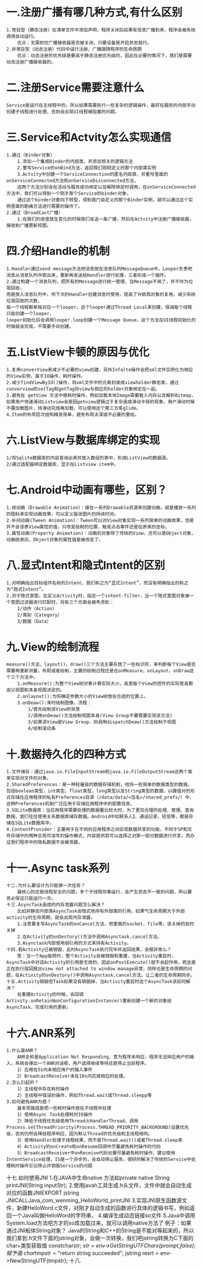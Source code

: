 # 一.注册广播有哪几种方式,有什么区别 #
	1.常驻型（静态注册）在清单文件中添加声明，程序关闭后如果有信息广播到来，程序会被系统调用自动运行。
		优点：无需担忧广播接收器是否被关闭，只要设备是开启状态就行。
	2.非常驻型（动态注册）代码中运行注册，广播跟随程序的生命周期
		优点：动态注册的优先级是要高于静态注册优先级的，因此在必要的情况下，我们是需要动态注册广播接收器的。
# 二.注册Service需要注意什么 #
	Service是运行在主线程中的，所以如果需要执行一些复杂的逻辑操作，最好在服务的内部手动创建子线程进行处理，否则会出现UI线程被阻塞的问题。
# 三.Service和Actvity怎么实现通信 #
	1.通过（Binder对象）
		1.添加一个集成Binder的内部类，并添加想关的逻辑方法
		2.重写Service的onBind方法，返回我们刚刚定义的那个内部类实例
		3.Actvity中创建一个ServiceConnection的匿名内部类，并重写里面的onServiceConnected方法和onServiceDisconnected方法，
		这两个方法分别会在活动与服务成功绑定以及解除绑定时调用，在onServiceConnected方法中，我们可以得到一个刚才那个Service的binder对象，
		通过这个binder对象向下转型，得到我门自定义的那个Binder实例，就可以通过这个实例里面的剧痛方法进行需要的操作了。
	2.通过（BroadCast广播）
		1.在我们的进度放生变化的时候我们发送一条广播，然后在Actvity中注册广播接收器，接收到广播更新视图。
#  四.介绍Handle的机制 #
	1.Handler通过send message方法吧消息放在消息队列MessageQueue中，Looper负责吧消息从消息队列中取出来，重新再发送给Handler进行处理，三者形成一个循环。
	2.通过构建一个消息队列，把所有的Message进行统一管理，当Message不用了，并不作为垃圾回收，
	而是放入消息队列中，供下次的Handler创建消息时使用，提高了许欸西对象的复用，减少系统垃圾回收的次数，
	每一个线程都单独对应一个looper，这个looper通过Thread Local来创建，保诚每个线程只能创建一个looper，
	looper初始化后会调用looper.loop创建一个Message Queue，这个方法在UI线程初始化的时候就会完成，不需要手动创建。
# 五.ListView卡顿的原因与优化 #
	1.复用converView来减少不必要的view创建，另外Infalte操作会把xml文件实例化为相应的View实例，属于IO操作，耗时操作。
	2.减少findViewById()操作，将xml文件中的元素封装成viewholder静态类，通过converview的setTag和getTag将view与相应的holder对象绑定在一起。
	3.避免在 getView 方法中做耗时操作，例如加载本地Image需要载入内存以及解析Bitmap，如果用户快速滑动Listview会是因getview逻辑过于复杂造成滑动卡顿的现象，用户滑动时候不要加载图片，待滑动完成再加载，可以使用这个第三方库glide。
	4.Item的布局层次结构精良简单，避免布局太深或不必要的重绘。
# 六.ListView与数据库绑定的实现 #
	1/将Sqlite数据库的内容查询出来并放入数组列表中，形成ListView的数据源。
	2/通过适配器绑定数据库，显示在Listview item中。
# 七.Android中动画有哪些，区别？ #
	1.帧动画（Drawable Animation）：接在一系列Drawable资源来创建动画，就是播放一系列的图标来实现动画效果，可以定义每张图片的持续时间。
	2.补间动画(Tween Animation)：Tween可以对View对象实现一系列简单的动画效果，但是并不会该表View属性的值，只改变绘制的位置，触发点击事件还是在原来的坐标。
	3.属性动画(Property Animation)：动画的对象除了传统的View，还可以是Object对象，动画结束后，Object对象的属性值是被改变了。
# 八.显式Intent和隐式Intent的区别 #
	1.对明确指出目标组件名称的Intent，我们称之为“显式Intent”，而没有明确指出的称之为“隐式Intent”。
	2.对于隐式意图，在定义Activity时，指定一个intent-filter，当一个隐式意图对象被一个意图过滤器进行匹配时，将有三个方面会被考虑到：
		1/动作（Action）
		2/类别（Category）
		3/数据（Data）
# 九.View的绘制流程 #
	measure()方法，layout()，draw()三个方法主要存放了一些标识符，来判断每个View是否需要再重新测量，布局或者绘制，主要的绘制过程还是在onMeasure，onLayout，onDraw这个三个方法中。
		1.onMeasure():为整个View树对象计算实际大小，高宽每个View的控件的实际宽高都由父视图和本身视图决定的。
		2.onlayout():为将确定参数大小的View树放在合适的位置上。
		3.onDeaw():来时绘制图像，流程：
			1/首先绘制该View的背景
			2/调用onDeaw()方法绘制视图本身(View Group不要需要实现该方法)
			3/如果该View是View Group，则调用dispatchDeaw()方法绘制子视图
			4/绘制滚动条
# 十.数据持久化的四种方式 #
	1.文件储存：通过java.io.FileInputStream和java.io.FileOutputStream这两个类来实现对文件的对象。
	2.SharedPreferences：是一种轻量级的数据存储机制，他将一些简单的数据类型的数据，包括boolean类型，int类型，float类型，long类型以及String类型的数据，以键值对的形式存储在应用程序的私有Preferences目录（/data/data/<包名>/shared_prefs/）中，这种Preferences机制广泛应用于存储应用程序中的配置信息。
	3.SQLite数据库：当应用程序需要处理的数据量比较大时，为了更加合理的处理、管理、查询数据，我们往往使用关系数据库储存数据。Android中如联系人】、通话记录、短信等，都是存储在SQLite数据库中。
	4.ContentProvider：主要用于在不同的应用程序之间实现数据共享的功能，不同于SP和文件存储中的两种全局可读写的操作模式，内容提供其可以选择之对那一部分数据进行共享，而办证我们程序中的隐私数据不会被泄露。
# 十一.Async task系列 #
	十二.为什么要设计为只能够一次任务？
		最核心的还是线程安全的问题，多个子线程同事运行，会产生状态不一致的问题，所以要务必保证只能运行一次。
	十三.AsyncTask造成的内存泄露问题怎么解决？
		比如非静态内部类AsyncTask会隐式地持有外部类的引用，如果气生命周期大于外部activity的生命周期，就会出现内存泄露。
		1.注意要复写AsyncTask的onCancel方法，吧里面的socket，file等，该关掉的及时关掉
		2.在Activity的onDestory()方法中调用Asynctask.cancel方法。
		3.Asynctask内部使用弱引用的方式来持有Activity。
	十四.若Activity已被销毁，此时AsyncTask执行完毕并返回结果，会报异常么？
		答：当一个App旋转时，整个Activity会被销毁和重建，当Activity重启时，AsyncTask中对该Activity的引用是无效的，因此onPostExecute()就不会起作用，若这是正在执行就回报出view not attached to window manage异常，同样也是生命周期的问题，在Activity的onDestory()中调用Asynctask.cancel方法，让二者的生命周期同步。
	十五.Activity销毁但Task如果没有销毁掉，当Activity重启时这个AsyncTask该如何解决？
		在重建Activity的时候，会回调Activity.onRetainNonConfigurationInstance()重新创建一个新的对象给AsyncTask，完成引用的更新。
# 十六.ANR系列 #
	1.什么是ANR？
		ANR全称是Application Not Responding，意为程序未响应，程序无法响应用户的输入，系统会弹出一个ANR对话框，用户选择继续等待还是停止当前程序。
		1）应用在5s内未相应用户的输入事件
		2）BroadcastReceiver未在10s内完成相应的处理。
	2.怎么引起的？
		1）主线程中存在耗时操作
		2）主线程中错误的操作，例如Thread.wait或Thread.sleepp等
	3.如何避免ANR为题？
		基本思路就是把一些耗时操作放在子线程中处理
		1）使用Async Task处理耗时IO操作
		2）降低子线程优先级使用Thread火HandlerThread，调用Process.setThreadPriority(Process.THREAD_PRIORITY_BACKGROUND)设置优先级，否则仍然会降低程序响应，因为默认Thread的优先级和主线程相同。
		3）使用Handler处理子线程结果，而不是Thread.wait()或者Thread.sleep来
		4）Activity的onCreate和onResume回调中尽量避免耗时操作的代码
		5）BroadcastReceiver中onReceive代码也要尽量避免耗时操作，建议使用IntentService处理，IS是一个异步的，会自动停止服务，很好的解决了传统的Service中处理耗时操作忘记停止并销毁Service的问题
十七.如何使用JNI
	1.在JAVA中生命native 方法如private native String printJNI(String inputStr);
	2.使用javah工具生成.h头文件，文件中就会自动生成对应的函数JNIEXPORT jstring JNICALLJava_com_wenming_HelloWorld_printJNI 
	3.实现JNI原生函数源文件，新建HelloWord.c文件，对刚才自动生成的函数进行具体的逻辑书写，例如返回一个Java叫做HelloWord的字符串，
	4.编译生成动态链接so文件
	5.Java中调用System.load方法吧方才的so库加载过来，就可以调用native方法了
	例子：如果通过JNI船体String对象？
		Java的String和C++的String是不能对等起来的，所以我们拿到.h文件下面的jstring对象，会做一次转换，我们吧jstring转换为C下面的char+类型获取值
		constchar*str;
		str = env->GetStringUTFChars(prompt,false);
		赋予值
		char*tmpstr = "return string succeeded";
		jstring resrt = env->NewStringUTF(tmpstr);
十八.